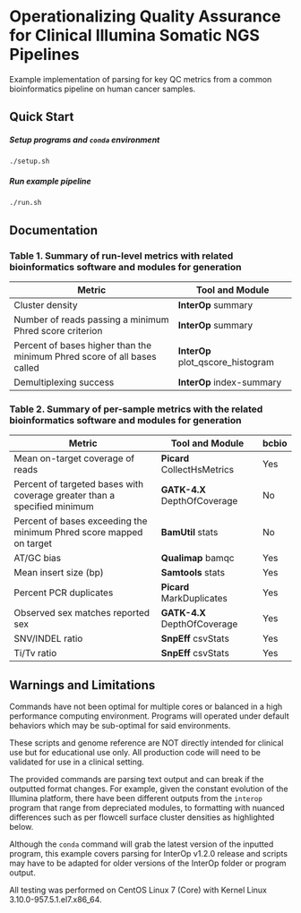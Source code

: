 # Operationalizing Quality Assurance for Clinical Illumina Somatic NGS Pipelines

Example implementation of parsing for key QC metrics from a common 
bioinformatics pipeline on human cancer samples.

## Quick Start
##### Setup programs and `conda` environment
```./setup.sh```
##### Run example pipeline 
```./run.sh```

## Documentation
  
### Table 1. Summary of run-level metrics with related bioinformatics software and modules for generation

|Metric|Tool and Module|
|---|---|
|Cluster density|**InterOp** summary|
|Number of reads passing a minimum Phred score criterion|**InterOp** summary|
|Percent of bases higher than the minimum Phred score of all bases called|**InterOp** plot_qscore_histogram|
|Demultiplexing success|**InterOp** index-summary|

### Table 2. Summary of per-sample metrics with the related bioinformatics software and modules for generation

|Metric|Tool and Module|bcbio|
|---|---|---|
|Mean on-target coverage of reads|**Picard** CollectHsMetrics|Yes|
|Percent of targeted bases with coverage greater than a specified minimum|**GATK-4.X** DepthOfCoverage|No|
|Percent of bases exceeding the minimum Phred score mapped on target|**BamUtil** stats|No|
|AT/GC bias|**Qualimap** bamqc|Yes|
|Mean insert size (bp)|**Samtools** stats|Yes|
|Percent PCR duplicates|**Picard** MarkDuplicates|Yes|
|Observed sex matches reported sex|**GATK-4.X** DepthOfCoverage|Yes|
|SNV/INDEL ratio|**SnpEff** csvStats|Yes|
|Ti/Tv ratio|**SnpEff** csvStats|Yes|

## Warnings and Limitations
Commands have not been optimal for multiple cores or balanced in a high 
performance computing environment. Programs will operated under default 
behaviors which may be sub-optimal for said environments. 

These scripts and genome reference are NOT directly intended for clinical 
use but for educational use only. All production code will need to be 
validated for use in a clinical setting. 

The provided commands are parsing text output and can break if the outputted 
format changes. For example, given the constant evolution of the Illumina 
platform, there have been different outputs from the `interop` program that 
range from depreciated modules, to formatting with nuanced differences such 
as per flowcell surface cluster densities as highlighted below.

Although the `conda` command will grab the latest version of the inputted 
program, this example covers parsing for InterOp v1.2.0 release and scripts 
may have to be adapted for older versions of the InterOp folder or program 
output.

All testing was performed on CentOS Linux 7 (Core) with Kernel Linux 
3.10.0-957.5.1.el7.x86_64.
